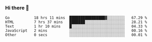 ### Hi there 👋

<!--
**KLXLjun/KLXLjun** is a ✨ _special_ ✨ repository because its `README.md` (this file) appears on your GitHub profile.

Here are some ideas to get you started:

- 🔭 I’m currently working on ...
- 🌱 I’m currently learning ...
- 👯 I’m looking to collaborate on ...
- 🤔 I’m looking for help with ...
- 💬 Ask me about ...
- 📫 How to reach me: ...
- 😄 Pronouns: ...
- ⚡ Fun fact: ...
-->

<!--START_SECTION:waka-->
```text
Go           18 hrs 11 mins  ████████████████▓░░░░░░░░   67.29 % 
HTML         7 hrs 37 mins   ███████░░░░░░░░░░░░░░░░░░   28.21 % 
Text         1 hr 10 mins    █░░░░░░░░░░░░░░░░░░░░░░░░   04.33 % 
JavaScript   2 mins          ░░░░░░░░░░░░░░░░░░░░░░░░░   00.16 % 
Other        0 secs          ░░░░░░░░░░░░░░░░░░░░░░░░░   00.01 % 
```
<!--END_SECTION:waka-->
